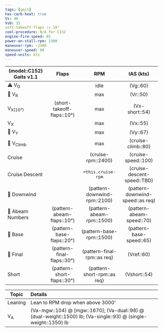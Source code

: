 ```yaml
---
tags: [gait]
has-carb-heat: true
Vs: 40
Vs0: 35
soft-takeoff-flaps :: 10°
cool-procedure: N/A for C152
engine-fire-speed: 85
power-on-stall-rpm: 2300
maneuver-rpm: ~2300
maneuver-speed: 90
speed-units: kts
---
```


| **(model::C152) Gaits** v1.1 |         **Flaps**          |           **RPM**            |          **IAS (kts)**           |
| ---------------------------- |:--------------------------:|:----------------------------:|:--------------------------------:|
| ⚠️ V<sub>G</sub>             |                            |             idle             |             (Vg::60)             |
| 🛫 V<sub>R</sub>             |                            |             max              |             (Vr::50)             |
| V<sub>X(10°)</sub>           |   (short-takeoff-flaps::10°)    |             max              |            (Vx-short::54)            |
| V<sub>X</sub>                |                            |             max              |             (Vx::55)             |
| 🛫 V<sub>Y</sub>             |                            |             max              |             (Vy::67)             |
| 🛫 V<sub>Climb</sub>         |                            |             max              |        (cruise-climb::80)        |
| Cruise                       |                            |      (cruise-rpm::2400)      |       (cruise-speed::100)        |
| Cruise Descent               |                            |      `=this.cruise-rpm`      |   (cruise-descent-speed::TBD)    |
| 🛬 Downwind                  |                            | (pattern-downwind-rpm::2100) | (pattern-downwind-speed::as req) |
| 🛬 Abeam Numbers             | (pattern-abeam-flaps::10°) |  (pattern-abeam-rpm::1500)   |    (pattern-abeam-speed::70)     |
| 🛬 Base                      | (pattern-base-flaps::20°)  |   (pattern-base-rpm::1500)   |     (pattern-base-speed::65)     |
| 🛬 Final                     | (pattern-final-flaps::30°) | (pattern-final-rpm::as req)  |            (Vref::60)            |
| Short                        | (pattern-short-flaps::30°) | (pattern-short-rpm::as req)  |           (Vshort::54)           |

| Topic         | Details                                                                                                       |
| ------------- |:------------------------------------------------------------------------------------------------------------- |
| Leaning       | Lean to RPM drop when above 3000'                                                                           | 
| V<sub>A</sub> | (Va-mgw::104) @ [mgw::1670]; (Va-dual::98) @ (dual-weight::1500) lb; (Va-single::93) @ (single-weight::1350) lb |
